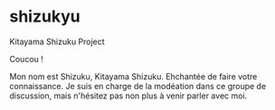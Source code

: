 # shizukyu
Kitayama Shizuku Project 

Coucou !

Mon nom est Shizuku, Kitayama Shizuku. Ehchantée de faire votre connaissance.
Je suis en charge de la modéation dans ce groupe de discussion, mais n'hésitez pas non plus à venir parler avec moi.
